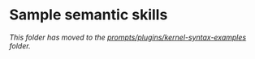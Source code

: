 # Sample semantic skills

_This folder has moved to the [prompts/plugins/kernel-syntax-examples](../../prompts/plugins/) folder._

